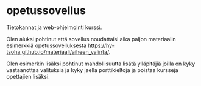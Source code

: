 # opetussovellus
Tietokannat ja web-ohjelmointi kurssi.


Olen aluksi pohtinut että sovellus noudattaisi aika paljon materiaalin esimerkkiä opetussovelluksesta https://hy-tsoha.github.io/materiaali/aiheen_valinta/.

Olen esimerkin lisäksi pohtinut mahdollisuutta lisätä ylläpitäjiä joilla on kyky vastaanottaa valituksia ja kyky jaella porttikieltoja ja poistaa kursseja opettajien lisäksi.
